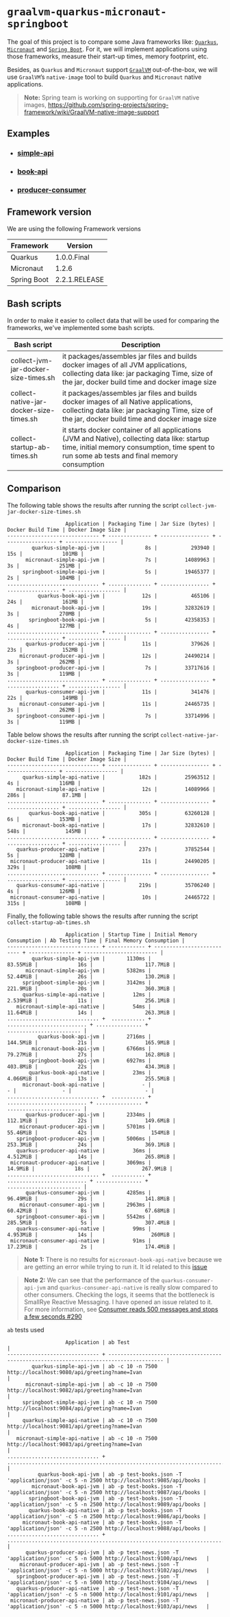 # `graalvm-quarkus-micronaut-springboot`

The goal of this project is to compare some Java frameworks like: [`Quarkus`](https://quarkus.io/), [`Micronaut`](https://micronaut.io/) and [`Spring Boot`](https://docs.spring.io/spring-boot/docs/current/reference/htmlsingle/). For it, we will implement applications using those frameworks, measure their start-up times, memory footprint, etc.

Besides, as `Quarkus` and `Micronaut` support [`GraalVM`](https://www.graalvm.org/) out-of-the-box, we will use `GraalVM`’s `native-image` tool to build `Quarkus` and `Micronaut` native applications.

> **Note:** Spring team is working on supporting for `GraalVM` native images, https://github.com/spring-projects/spring-framework/wiki/GraalVM-native-image-support

## Examples

- ### [simple-api](https://github.com/ivangfr/graalvm-quarkus-micronaut-springboot/tree/master/simple-api#graalvm-quarkus-micronaut-springboot)
- ### [book-api](https://github.com/ivangfr/graalvm-quarkus-micronaut-springboot/tree/master/book-api#graalvm-quarkus-micronaut-springboot)
- ### [producer-consumer](https://github.com/ivangfr/graalvm-quarkus-micronaut-springboot/tree/master/producer-consumer#graalvm-quarkus-micronaut-springboot)

## Framework version

We are using the following Framework versions

| Framework   | Version       |
| ----------- | ------------- |
| Quarkus     | 1.0.0.Final   |
| Micronaut   | 1.2.6         |
| Spring Boot | 2.2.1.RELEASE |

## Bash scripts

In order to make it easier to collect data that will be used for comparing the frameworks, we've implemented some bash scripts.

| Bash script                             | Description |
| --------------------------------------- | ----------- |
| collect-jvm-jar-docker-size-times.sh    | it packages/assembles jar files and builds docker images of all JVM applications, collecting data like: jar packaging Time, size of the jar, docker build time and docker image size |
| collect-native-jar-docker-size-times.sh | it packages/assembles jar files and builds docker images of all Native applications, collecting data like: jar packaging Time, size of the jar, docker build time and docker image size |
| collect-startup-ab-times.sh             | it starts docker container of all applications (JVM and Native), collecting data like: startup time, initial memory consumption, time spent to run some ab tests and final memory consumption |

## Comparison

The following table shows the results after running the script `collect-jvm-jar-docker-size-times.sh`
```
                   Application | Packaging Time | Jar Size (bytes) | Docker Build Time | Docker Image Size |
------------------------------ + -------------- + ---------------- + ----------------- + ----------------- |
        quarkus-simple-api-jvm |             8s |           293940 |               15s |             101MB |
      micronaut-simple-api-jvm |             7s |         14089963 |                3s |             251MB |
     springboot-simple-api-jvm |             5s |         19465377 |                2s |             104MB |
.............................. + .............. + ................ + ................. + ................. |
          quarkus-book-api-jvm |            12s |           465106 |               24s |             161MB |
        micronaut-book-api-jvm |            19s |         32832619 |                3s |             270MB |
       springboot-book-api-jvm |             5s |         42358353 |                4s |             127MB |
.............................. + .............. + ................ + ................. + ................. |
      quarkus-producer-api-jvm |            11s |           379626 |               23s |             152MB |
    micronaut-producer-api-jvm |            12s |         24490214 |                3s |             262MB |
   springboot-producer-api-jvm |             7s |         33717616 |                3s |             119MB |
.............................. + .............. + ................ + ................. + ................. |
      quarkus-consumer-api-jvm |            11s |           341476 |               22s |             149MB |
    micronaut-consumer-api-jvm |            11s |         24465735 |                3s |             262MB |
   springboot-consumer-api-jvm |             7s |         33714996 |                3s |             119MB |
```

Table below shows the results after running the script `collect-native-jar-docker-size-times.sh`
```
                   Application | Packaging Time | Jar Size (bytes) | Docker Build Time | Docker Image Size |
------------------------------ + -------------- + ---------------- + ----------------- + ----------------- |
     quarkus-simple-api-native |           182s |         25963512 |                4s |             116MB |
   micronaut-simple-api-native |            12s |         14089966 |              286s |            87.1MB |
.............................. + .............. + ................ + ................. + ................. |
       quarkus-book-api-native |           305s |         63260128 |                6s |             153MB |
     micronaut-book-api-native |            17s |         32832610 |              548s |             145MB |
.............................. + .............. + ................ + ................. + ................. |
   quarkus-producer-api-native |           237s |         37852544 |                5s |             128MB |
 micronaut-producer-api-native |            11s |         24490205 |              329s |             108MB |
.............................. + .............. + ................ + ................. + ................. |
   quarkus-consumer-api-native |           219s |         35706240 |                4s |             126MB |
 micronaut-consumer-api-native |            10s |         24465722 |              315s |             108MB |
```

Finally, the following table shows the results after running the script `collect-startup-ab-times.sh`
```
                   Application | Startup Time | Initial Memory Consumption | Ab Testing Time | Final Memory Consumption |
------------------------------ + ------------ + -------------------------- + --------------- + ------------------------ |
        quarkus-simple-api-jvm |       1130ms |                   83.55MiB |             16s |                 117.7MiB |
      micronaut-simple-api-jvm |       5382ms |                   52.44MiB |             26s |                 130.2MiB |
     springboot-simple-api-jvm |       3142ms |                   221.9MiB |             20s |                 360.3MiB |
     quarkus-simple-api-native |         12ms |                   2.539MiB |             11s |                 256.1MiB |
   micronaut-simple-api-native |         54ms |                   11.64MiB |             14s |                 263.3MiB |
.............................. +  ........... + .......................... + ............... + ........................ |
          quarkus-book-api-jvm |       2716ms |                   144.5MiB |             21s |                 165.9MiB |
        micronaut-book-api-jvm |       6766ms |                   79.27MiB |             27s |                 162.8MiB |
       springboot-book-api-jvm |       6927ms |                   403.8MiB |             22s |                 434.3MiB |
       quarkus-book-api-native |         23ms |                   4.066MiB |             13s |                 255.5MiB |
     micronaut-book-api-native |            - |                          - |               - |                        - |
.............................. +  ........... + .......................... + ............... + ........................ |
      quarkus-producer-api-jvm |       2334ms |                   112.1MiB |             22s |                 149.6MiB |
    micronaut-producer-api-jvm |       5701ms |                   55.46MiB |             42s |                   154MiB |
   springboot-producer-api-jvm |       5006ms |                   253.3MiB |             24s |                 369.1MiB |
   quarkus-producer-api-native |         36ms |                   4.512MiB |             14s |                 265.8MiB |
 micronaut-producer-api-native |       3069ms |                    14.9MiB |             18s |                 267.9MiB |
.............................. +  ........... + .......................... + ............... + ........................ |
      quarkus-consumer-api-jvm |       4285ms |                   96.49MiB |             29s |                 141.8MiB |
    micronaut-consumer-api-jvm |       2963ms |                   60.42MiB |              8s |                 67.68MiB |
   springboot-consumer-api-jvm |       5542ms |                   285.5MiB |              5s |                 307.4MiB |
   quarkus-consumer-api-native |         99ms |                   4.953MiB |             14s |                   260MiB |
 micronaut-consumer-api-native |         91ms |                   17.23MiB |              2s |                 174.4MiB |
```

> **Note 1:** There is no results for `micronaut-book-api-native` because we are getting an error while trying to run it. It id related to this [issue](https://github.com/ivangfr/graalvm-quarkus-micronaut-springboot/tree/master/book-api/micronaut-book-api#issues)

> **Note 2:** We can see that the performance of the `quarkus-consumer-api-jvm` and `quarkus-consumer-api-native` is really slow compared to other consumers. Checking the logs, it seems that the bottleneck is SmallRye Reactive Messaging. I have opened an issue related to it. For more information, see [Consumer reads 500 messages and stops a few seconds #290](https://github.com/smallrye/smallrye-reactive-messaging/issues/290)

`ab` tests used
```
                   Application | ab Test                                                                                  |
------------------------------ + ---------------------------------------------------------------------------------------- |
        quarkus-simple-api-jvm | ab -c 10 -n 7500 http://localhost:9080/api/greeting?name=Ivan                            |
      micronaut-simple-api-jvm | ab -c 10 -n 7500 http://localhost:9082/api/greeting?name=Ivan                            |
     springboot-simple-api-jvm | ab -c 10 -n 7500 http://localhost:9084/api/greeting?name=Ivan                            |
     quarkus-simple-api-native | ab -c 10 -n 7500 http://localhost:9081/api/greeting?name=Ivan                            |
   micronaut-simple-api-native | ab -c 10 -n 7500 http://localhost:9083/api/greeting?name=Ivan                            |
.............................. + ........................................................................................ |
          quarkus-book-api-jvm | ab -p test-books.json -T 'application/json' -c 5 -n 2500 http://localhost:9085/api/books |
        micronaut-book-api-jvm | ab -p test-books.json -T 'application/json' -c 5 -n 2500 http://localhost:9087/api/books |
       springboot-book-api-jvm | ab -p test-books.json -T 'application/json' -c 5 -n 2500 http://localhost:9089/api/books |
       quarkus-book-api-native | ab -p test-books.json -T 'application/json' -c 5 -n 2500 http://localhost:9086/api/books |
     micronaut-book-api-native | ab -p test-books.json -T 'application/json' -c 5 -n 2500 http://localhost:9088/api/books |
.............................. + ........................................................................................ |
      quarkus-producer-api-jvm | ab -p test-news.json -T 'application/json' -c 5 -n 5000 http://localhost:9100/api/news   |
    micronaut-producer-api-jvm | ab -p test-news.json -T 'application/json' -c 5 -n 5000 http://localhost:9102/api/news   |
   springboot-producer-api-jvm | ab -p test-news.json -T 'application/json' -c 5 -n 5000 http://localhost:9104/api/news   |
   quarkus-producer-api-native | ab -p test-news.json -T 'application/json' -c 5 -n 5000 http://localhost:9101/api/news   |
 micronaut-producer-api-native | ab -p test-news.json -T 'application/json' -c 5 -n 5000 http://localhost:9103/api/news   |
```
